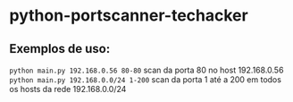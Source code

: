 # python-portscanner-techacker

## Exemplos de uso:

`python main.py 192.168.0.56 80-80` scan da porta 80 no host 192.168.0.56
`python main.py 192.168.0.0/24 1-200` scan da porta 1 até a 200 em todos os hosts da rede 192.168.0.0/24